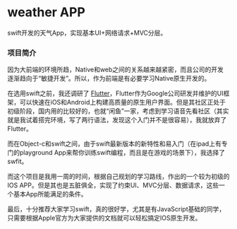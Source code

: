 # weather APP
swift开发的天气App，实现基本UI+网络请求+MVC分层。

### 项目简介
因为大前端的环境所趋，Native和web之间的关系越来越紧密，而且公司的开发逐渐趋向于“敏捷开发”。所以，作为前端是有必要学习Native原生开发的。

在选用swift之前，我还调研了 [Flutter](https://flutterchina.club/)，Flutter作为Google公司研发并维护的UI框架，可以快速在iOS和Android上构建高质量的原生用户界面。但是其社区正处于初级阶段，国内用的比较好的，也就“闲鱼”一家，考虑到学习语音先看社区（其实就是我试着搭完环境，写了两行语法，发现这个入门并不是很容易），我就放弃了Flutter。

而在Object-c和swift之间，由于swift最新版本的新特性和易入门（在ipad上有专门的playground App来帮你训练swift编程，而且是在游戏的场景下），我选择了swfit。

而这个项目是我用一周的时间，根据自己规划的学习路线，作出的一个较为初级的IOS APP。但是其也是五脏俱全，实现了约束UI、MVC分层、数据请求，这些一个基本App所能满足的条件。

最后，十分推荐大家学习swift，真的很好学，尤其是有JavaScript基础的同学，只需要根据Apple官方为大家提供的文档就可以轻松搞定IOS原生开发。
